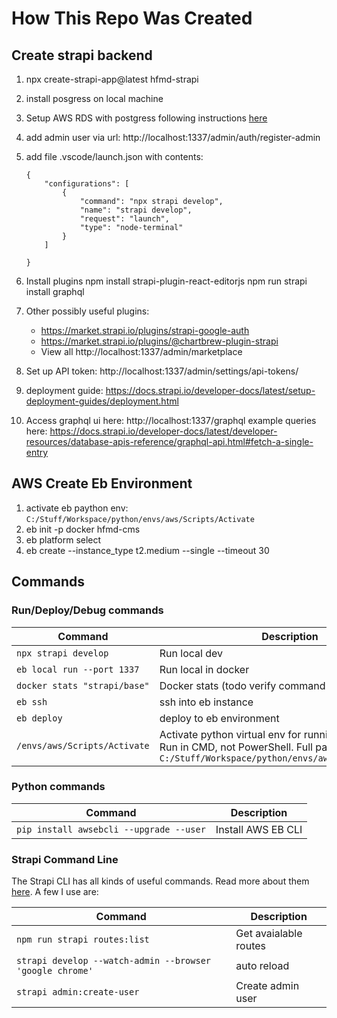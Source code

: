 # How This Repo Was Created
## Create strapi backend

1. npx create-strapi-app@latest hfmd-strapi
1. install posgress on local machine
1. Setup AWS RDS with postgress following instructions [here](https://docs.strapi.io/developer-docs/latest/setup-deployment-guides/deployment/hosting-guides/amazon-aws.html)
1. add admin user via url: http://localhost:1337/admin/auth/register-admin
1. add file .vscode/launch.json with contents:
    ```
    {
        "configurations": [
            {
                "command": "npx strapi develop",
                "name": "strapi develop",
                "request": "launch",
                "type": "node-terminal"
            }
        ]

    }
    ```
1. Install plugins
	npm install strapi-plugin-react-editorjs
	npm run strapi install graphql

1. Other possibly useful plugins:
    - https://market.strapi.io/plugins/strapi-google-auth
    - https://market.strapi.io/plugins/@chartbrew-plugin-strapi
    - View all http://localhost:1337/admin/marketplace

1. Set up API token: http://localhost:1337/admin/settings/api-tokens/
1. deployment guide: https://docs.strapi.io/developer-docs/latest/setup-deployment-guides/deployment.html
1. Access graphql ui here: http://localhost:1337/graphql
	example queries here: https://docs.strapi.io/developer-docs/latest/developer-resources/database-apis-reference/graphql-api.html#fetch-a-single-entry

## AWS Create Eb Environment

1. activate eb paython env: `C:/Stuff/Workspace/python/envs/aws/Scripts/Activate`
1. eb init -p docker hfmd-cms
1. eb platform select
1. eb create --instance_type t2.medium --single --timeout 30

## Commands 

### Run/Deploy/Debug commands

| Command | Description |
| - | - |
| `npx strapi develop` | Run local dev |
| `eb local run --port 1337` | Run local in docker |
| `docker stats "strapi/base"` | Docker stats (todo verify command is correct) |
| `eb ssh` | ssh into eb instance |
| `eb deploy` | deploy to eb environment |
| `/envs/aws/Scripts/Activate` | Activate python virtual env for running eb commands. Run in CMD, not PowerShell. Full path `C:/Stuff/Workspace/python/envs/aws/Scripts/Activate` |

### Python commands

| Command | Description |
| - | - |
| `pip install awsebcli --upgrade --user` | Install AWS EB CLI |

### Strapi Command Line

The Strapi CLI has all kinds of useful commands. Read more about them [here](https://docs.strapi.io/developer-docs/latest/developer-resources/cli/CLI.html#strapi-new). A few I use are:

| Command | Description |
| - | - |
| `npm run strapi routes:list` | Get avaialable routes
| `strapi develop --watch-admin --browser 'google chrome'`| auto reload | 
| `strapi admin:create-user` | Create admin user |